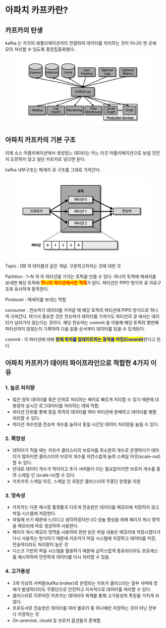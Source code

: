 # 아파치 카프카란?

## 카프카의 탄생

kafka 는 각각의 래플리케이션끼리 연결하여 데이터를 처리하는 것이 아니라 한 곳에 모아 처리할  수 있도록 중앙집중화했다.

<figure><img src="../../.gitbook/assets/image (3).png" alt=""><figcaption></figcaption></figure>

## 아파치 카프카의 기본 구조

이제 소스 어플리케이션에서 생성된느 데이터는 어느 타깃 어플리케이션으로 보낼 것인지 도민하지 않고 일단 카프카로 넣으면 된다.

kafka 내부구조는 메세지 큐 구조를 그대로 가져간다.

<figure><img src="../../.gitbook/assets/image (4).png" alt=""><figcaption></figcaption></figure>

Topic : DB 의 테이블과 같은 개념. 구분하고하자는 것에 대한 것

Partition : 1\~N 개 의 파티션을 가지는 토픽을 만들 수 있다. 하나의 토픽에 메세지를 보내면 해당 토픽에 <mark style="color:red;">**하나의 파티션에서만 적재**</mark>가 된다. 파티션은 PIPO 방식의 큐 자료구조와 유사하게 동작한다.

Producer : 메세지를 보내는 역할

consumer : 컨슈머가 데이터를 가져갈 때 해당 토픽의 파티션에 PIPO 방식으로 하나씩 가져간다. 여기서 중요한 것은 컨슈머가 데이터를 가져가도 파티션의 큐 에서는 데이터가 날라가지 않는다는 것이다. 해당 컨슈머는 commit 을 이용해 해당 토픽의 몇번째 파티션까지 읽었는지 기록하여 다음 읽을 순서부터 데이터를 읽을 수 있게된다.

commit :  각 파티션에 대해 <mark style="color:blue;">**현재 위치를 업데이트하는 동작을 커밋(Commit)**</mark>한다고 한다.

## 아파치 카프카가 데이터 파이프라인으로 적합한 4가지 이유

### 1. 높은 처리량

* 많은 양의 데이터를 묶은 단위로 처리하는 배치로 빠르게 처리할 수 있기 때문에 대용량의 실시간 로그데이터를 처리하는 데에 적합.
* 파티션 단위를 통해 동일 목적의 데이터를 여러 파티션에 분배하고 데이터를 병렬 처리할 수 있다.
* 파티션 개수만큼 컨슈머 개수를 늘려서 동일 시간당 데이터 처리량을 늘릴 수 있다.

### 2. 확장성

* 데이터가 적을 때는 카프카 클러스터의 브로커를 최소한의 개수로 운영하다가 데이터가 많아지면 클러스터의 브로커 개수를 자연스럽게 늘려 스케일 아웃(scale-out) 할 수 있다.
* 반대로 데이터 개수가 적어지고 추가 서버들이 더는 필요없어지면 브로커 개수를 중려 스케일 인 (scale-in)할 수 있다.
* 카프카의 스케일 아웃, 스케일 인 과정은 클러스터의 무중단 운영을 지원

### 3. 영속성

* 카프카는 다른 메시징 플랫폼과 다르게 전송받은 데이터를 메모리에 저장하지 않고 파일 시스템에 저장한다.
* 파일에 쓰기 때문에 느리다고 생각하겠지만 I/O 성눌 향상을 위해 페이지 캐시 영역을 메모리에 따로 생성하여 사용한다.
* 페이지 캐시 메모리 영역을 사용하여 한번 읽은 파일 내용은 메모리에 저장시켰다가 다시 사용하는 방식이기 때문에 카프카가 파일 시스템에 저장하고 데이터를 저장, 전송하더라도 처리량이 높은 것
* 디스크 기반의 파일 시스템을 활용하기 때문에 급작스럽게 종료되더라도 프로세스를 재시작하여 안전하게 데이터를 다시 처리할 수 있음.

### 4. 고가용성

* 3개 이상의 서버들(kafka broker)로 운영되는 카프카 클러스터는 일부 서버에 장애가 발생하더라도 무중단으로 안전하고 지속적으로 데이터를 처리할 수 있다.
* 클러스터로 이루어진 카프카는 데이터의 복제를 통해 고가용성의 특징을 가지게 되었다.
* 프로듀서로 전송받은 데이터를 여러 블로커 중 하나에만 저장하는 것이 아닌 전부 다 저장하는 것
* On-premise, clould 등 브로커 옵션들이 존재함.

